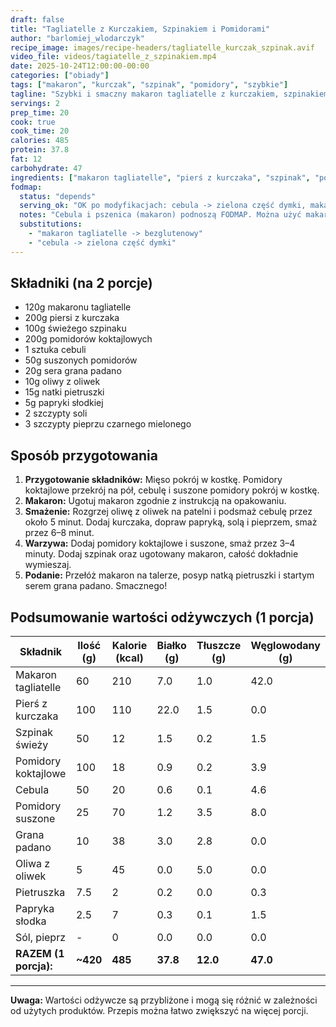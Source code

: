 ```yaml
---
draft: false  
title: "Tagliatelle z Kurczakiem, Szpinakiem i Pomidorami"  
author: "barlomiej_wlodarczyk"  
recipe_image: images/recipe-headers/tagliatelle_kurczak_szpinak.avif
video_file: videos/tagiatelle_z_szpinakiem.mp4
date: 2025-10-24T12:00:00-00:00  
categories: ["obiady"]  
tags: ["makaron", "kurczak", "szpinak", "pomidory", "szybkie"]  
tagline: "Szybki i smaczny makaron tagliatelle z kurczakiem, szpinakiem i pomidorami w 20 minut."  
servings: 2  
prep_time: 20  
cook: true  
cook_time: 20  
calories: 485
protein: 37.8
fat: 12
carbohydrate: 47
ingredients: ["makaron tagliatelle", "pierś z kurczaka", "szpinak", "pomidory koktajlowe", "cebula", "suszone pomidory", "ser grana padano", "oliwa z oliwek", "natka pietruszki"]
fodmap:
  status: "depends"
  serving_ok: "OK po modyfikacjach: cebula -> zielona część dymki, makaron bezglutenowy"
  notes: "Cebula i pszenica (makaron) podnoszą FODMAP. Można użyć makaronu bezglutenowego i zamienić cebulę na dymkę."
  substitutions:
    - "makaron tagliatelle -> bezglutenowy"
    - "cebula -> zielona część dymki"
---
```


## Składniki (na 2 porcje)
*   120g makaronu tagliatelle
*   200g piersi z kurczaka
*   100g świeżego szpinaku
*   200g pomidorów koktajlowych
*   1 sztuka cebuli
*   50g suszonych pomidorów
*   20g sera grana padano
*   10g oliwy z oliwek
*   15g natki pietruszki
*   5g papryki słodkiej
*   2 szczypty soli
*   3 szczypty pieprzu czarnego mielonego

## Sposób przygotowania
1.  **Przygotowanie składników:** Mięso pokrój w kostkę. Pomidory koktajlowe przekrój na pół, cebulę i suszone pomidory pokrój w kostkę.
2.  **Makaron:** Ugotuj makaron zgodnie z instrukcją na opakowaniu.
3.  **Smażenie:** Rozgrzej oliwę z oliwek na patelni i podsmaż cebulę przez około 5 minut. Dodaj kurczaka, dopraw papryką, solą i pieprzem, smaż przez 6–8 minut.
4.  **Warzywa:** Dodaj pomidory koktajlowe i suszone, smaż przez 3–4 minuty. Dodaj szpinak oraz ugotowany makaron, całość dokładnie wymieszaj.
5.  **Podanie:** Przełóż makaron na talerze, posyp natką pietruszki i startym serem grana padano. Smacznego!

## Podsumowanie wartości odżywczych (1 porcja)

| Składnik           | Ilość (g) | Kalorie (kcal) | Białko (g) | Tłuszcze (g) | Węglowodany (g) |
|--------------------|-----------|----------------|------------|--------------|-----------------|
| Makaron tagliatelle| 60        | 210            | 7.0        | 1.0          | 42.0            |
| Pierś z kurczaka   | 100       | 110            | 22.0       | 1.5          | 0.0             |
| Szpinak świeży     | 50        | 12             | 1.5        | 0.2          | 1.5             |
| Pomidory koktajlowe| 100       | 18             | 0.9        | 0.2          | 3.9             |
| Cebula             | 50        | 20             | 0.6        | 0.1          | 4.6             |
| Pomidory suszone   | 25        | 70             | 1.2        | 3.5          | 8.0             |
| Grana padano       | 10        | 38             | 3.0        | 2.8          | 0.0             |
| Oliwa z oliwek     | 5         | 45             | 0.0        | 5.0          | 0.0             |
| Pietruszka         | 7.5       | 2              | 0.2        | 0.0          | 0.3             |
| Papryka słodka     | 2.5       | 7              | 0.3        | 0.1          | 1.5             |
| Sól, pieprz        | -         | 0              | 0.0        | 0.0          | 0.0             |
| **RAZEM (1 porcja):** | **~420** | **485** | **37.8** | **12.0** | **47.0** |

---

**Uwaga:** Wartości odżywcze są przybliżone i mogą się różnić w zależności od użytych produktów. Przepis można łatwo zwiększyć na więcej porcji.
